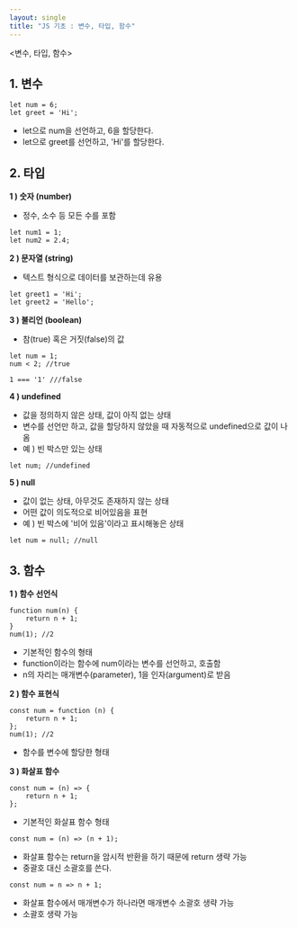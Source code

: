 ```yaml
---
layout: single
title: "JS 기초 : 변수, 타입, 함수"
---
```


<변수, 타입, 함수>


## 1. 변수

```
let num = 6;
let greet = 'Hi';
```

- let으로 num을 선언하고, 6을 할당한다.
- let으로 greet를 선언하고, 'Hi'를 할당한다.   

## 2. 타입

**1 ) 숫자 (number)**

- 정수, 소수 등 모든 수를 포함

```
let num1 = 1;
let num2 = 2.4;
```

**2 ) 문자열 (string)**

- 텍스트 형식으로 데이터를 보관하는데 유용

```
let greet1 = 'Hi';
let greet2 = 'Hello';
```

**3 ) 불리언 (boolean)**

- 참(true) 혹은 거짓(false)의 값

```
let num = 1;
num < 2; //true
```
```
1 === '1' ///false
```

**4 ) undefined**

- 값을 정의하지 않은 상태, 값이 아직 없는 상태
- 변수를 선언만 하고, 값을 할당하지 않았을 때 자동적으로 undefined으로 값이 나옴
- 예 ) 빈 박스만 있는 상태

```
let num; //undefined
```

**5 ) null**

- 값이 없는 상태, 아무것도 존재하지 않는 상태
- 어떤 값이 의도적으로 비어있음을 표현
- 예 ) 빈 박스에 '비어 있음'이라고 표시해놓은 상태

```
let num = null; //null
```

## 3. 함수

**1 ) 함수 선언식**

```
function num(n) {
    return n + 1;
}
num(1); //2
```

- 기본적인 함수의 형태
- function이라는 함수에 num이라는 변수를 선언하고, 호출함
- n의 자리는 매개변수(parameter), 1을 인자(argument)로 받음

**2 ) 함수 표현식**

```
const num = function (n) {
    return n + 1;
};
num(1); //2
```

- 함수를 변수에 할당한 형태

**3 ) 화살표 함수**

```
const num = (n) => {
    return n + 1;
};
```

- 기본적인 화살표 함수 형태

```
const num = (n) => (n + 1);
```

- 화살표 함수는 return을 암시적 반환을 하기 때문에 return 생략 가능
- 중괄호 대신 소괄호를 쓴다.

```
const num = n => n + 1;
```

- 화살표 함수에서 매개변수가 하나라면 매개변수 소괄호 생략 가능
- 소괄호 생략 가능

